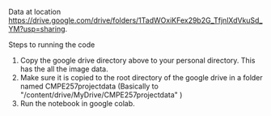 Data at location https://drive.google.com/drive/folders/1TadWOxiKFex29b2G_TfjnlXdVkuSd_YM?usp=sharing.

Steps to running the code
1) Copy the google drive directory above to your personal directory. This has the all the image data.
2) Make sure it is copied to the root directory of the google drive in a folder named CMPE257projectdata
(Basically to "/content/drive/MyDrive/CMPE257projectdata" )
3) Run the notebook in google colab.

